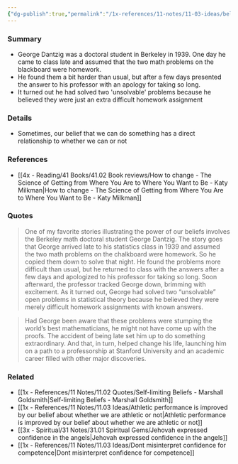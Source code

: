 ```yaml
---
{"dg-publish":true,"permalink":"/1x-references/11-notes/11-03-ideas/belief-has-power-how-george-dantzig-solved-two-unsolvable-math-problems/","title":"Belief has power - How George Dantzig solved two unsolvable math problems","created":"2024-10-20T09:53:54.362+03:00","updated":"2024-10-20T16:29:48.400+03:00"}
---
```



### Summary
- George Dantzig was a doctoral student in Berkeley in 1939. One day he came to class late and assumed that the two math problems on the blackboard were homework. 
- He found them a bit harder than usual, but after a few days presented the answer to his professor with an apology for taking so long.
- It turned out he had solved two 'unsolvable' problems because he believed they were just an extra difficult homework assignment

### Details
- Sometimes, our belief that we can do something has a direct relationship to whether we can or not

### References
- [[4x - Reading/41 Books/41.02 Book reviews/How to change - The Science of Getting from Where You Are to Where You Want to Be - Katy Milkman\|How to change - The Science of Getting from Where You Are to Where You Want to Be - Katy Milkman]]

### Quotes
> One of my favorite stories illustrating the power of our beliefs involves the Berkeley math doctoral student George Dantzig. The story goes that George arrived late to his statistics class in 1939 and assumed the two math problems on the chalkboard were homework. So he copied them down to solve that night. He found the problems more difficult than usual, but he returned to class with the answers after a few days and apologized to his professor for taking so long. Soon afterward, the professor tracked George down, brimming with excitement. As it turned out, George had solved two “unsolvable” open problems in statistical theory because he believed they were merely difficult homework assignments with known answers.

> Had George been aware that these problems were stumping the world’s best mathematicians, he might not have come up with the proofs. The accident of being late set him up to do something extraordinary. And that, in turn, helped change his life, launching him on a path to a professorship at Stanford University and an academic career filled with other major discoveries.


### Related
- [[1x - References/11 Notes/11.02 Quotes/Self-limiting Beliefs - Marshall Goldsmith\|Self-limiting Beliefs - Marshall Goldsmith]]
- [[1x - References/11 Notes/11.03 Ideas/Athletic performance is improved by our belief about whether we are athletic or not\|Athletic performance is improved by our belief about whether we are athletic or not]]
- [[3x - Spiritual/31 Notes/31.01 Spiritual Gems/Jehovah expressed confidence in the angels\|Jehovah expressed confidence in the angels]]
- [[1x - References/11 Notes/11.03 Ideas/Dont misinterpret confidence for competence\|Dont misinterpret confidence for competence]]
